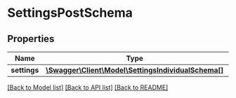 # SettingsPostSchema

## Properties
Name | Type | Description | Notes
------------ | ------------- | ------------- | -------------
**settings** | [**\Swagger\Client\Model\SettingsIndividualSchema[]**](SettingsIndividualSchema.md) |  | [optional] 

[[Back to Model list]](../../README.md#documentation-for-models) [[Back to API list]](../../README.md#documentation-for-api-endpoints) [[Back to README]](../../README.md)

